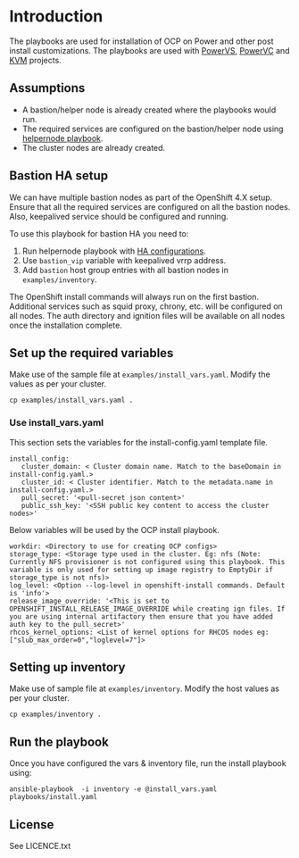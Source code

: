 # Introduction
The playbooks are used for installation of OCP on Power and other post install customizations.
The playbooks are used with [PowerVS](https://github.com/ocp-power-automation/ocp4_upi_powervs), [PowerVC](https://github.com/ocp-power-automation/ocp4_upi_powervm)
and [KVM](https://github.com/ocp-power-automation/ocp4_upi_kvm) projects.

## Assumptions

 - A bastion/helper node is already created where the playbooks would run.
 - The required services are configured on the bastion/helper node using [helpernode playbook](https://github.com/RedHatOfficial/ocp4-helpernode).
 - The cluster nodes are already created.

## Bastion HA setup

We can have multiple bastion nodes as part of the OpenShift 4.X setup. Ensure that all the required services are configured on all the bastion nodes. Also, keepalived service should be configured and running.

To use this playbook for bastion HA you need to:
1. Run helpernode playbook with [HA configurations](https://github.com/RedHatOfficial/ocp4-helpernode/blob/master/docs/examples/vars-ha-ppc64le.yaml#L48-L57).
1. Use `bastion_vip` variable with keepalived vrrp address.
1. Add `bastion` host group entries with all bastion nodes in `examples/inventory`.

The OpenShift install commands will always run on the first bastion. Additional services such as squid proxy, chrony, etc. will be configured on all nodes. The auth directory and ignition files will be available on all nodes once the installation complete.


## Set up the required variables

Make use of the sample file at `examples/install_vars.yaml`. Modify the values as per your cluster.

```
cp examples/install_vars.yaml .
```

### Use install_vars.yaml

This section sets the variables for the install-config.yaml template file.

```
install_config:
   cluster_domain: < Cluster domain name. Match to the baseDomain in install-config.yaml.>
   cluster_id: < Cluster identifier. Match to the metadata.name in install-config.yaml.>
   pull_secret: '<pull-secret json content>'
   public_ssh_key: '<SSH public key content to access the cluster nodes>'
```

Below variables will be used by the OCP install playbook.

```
workdir: <Directory to use for creating OCP configs>
storage_type: <Storage type used in the cluster. Eg: nfs (Note: Currently NFS provisioner is not configured using this playbook. This variable is only used for setting up image registry to EmptyDir if storage_type is not nfs)>
log_level: <Option --log-level in openshift-install commands. Default is 'info'>
release_image_override: '<This is set to OPENSHIFT_INSTALL_RELEASE_IMAGE_OVERRIDE while creating ign files. If you are using internal artifactory then ensure that you have added auth key to the pull_secret>'
rhcos_kernel_options: <List of kernel options for RHCOS nodes eg: ["slub_max_order=0","loglevel=7"]>
```

## Setting up inventory

Make use of sample file at `examples/inventory`. Modify the host values as per your cluster.

```
cp examples/inventory .
```


## Run the playbook

Once you have configured the vars & inventory file, run the install playbook using:

```
ansible-playbook  -i inventory -e @install_vars.yaml playbooks/install.yaml
```


License
-------

See LICENCE.txt
